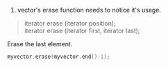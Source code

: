 1. vector's erase function needs to notice it's usage.
>iterator erase (iterator position);<br>
>iterator erase (iterator first, iterator last);

Erase the last element.
```c++
myvector.erase(myvector.end()-1);
```

